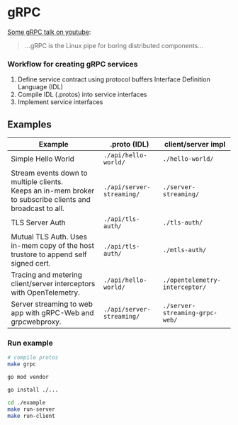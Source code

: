 # gRPC

[Some gRPC talk on youtube](https://www.youtube.com/watch?v=J-NTfvYL_OE):
> ...gRPC is the Linux pipe for boring distributed components...

### Workflow for creating gRPC services

1. Define service contract using protocol buffers Interface Definition Language (IDL)
2. Compile IDL (.protos) into service interfaces
3. Implement service interfaces

## Examples

| Example  	| .proto (IDL) 	| client/server impl  	|
|---	|---	|---	|
| Simple Hello World  	| `./api/hello-world/`  	| `./hello-world/`  	|
| Stream events down to multiple clients. <br/> Keeps an in-mem broker to subscribe clients and broadcast to all. | `./api/server-streaming/`  	  | `./server-streaming/`  	|
| TLS Server Auth | `./api/tls-auth/`  	  | `./tls-auth/`  	|
| Mutual TLS Auth. Uses in-mem copy of the host trustore to append self signed cert. | `./api/tls-auth/`  	  | `./mtls-auth/`  	|
| Tracing and metering client/server interceptors with OpenTelemetry. | `./api/hello-world/` | `./opentelemetry-interceptor/` |
| Server streaming to web app with gRPC-Web and grpcwebproxy. | `./api/server-streaming/` | `./server-streaming-grpc-web/` |


### Run example

``` bash
# compile protos
make grpc

go mod vendor

go install ./...

cd ./example
make run-server
make run-client
```